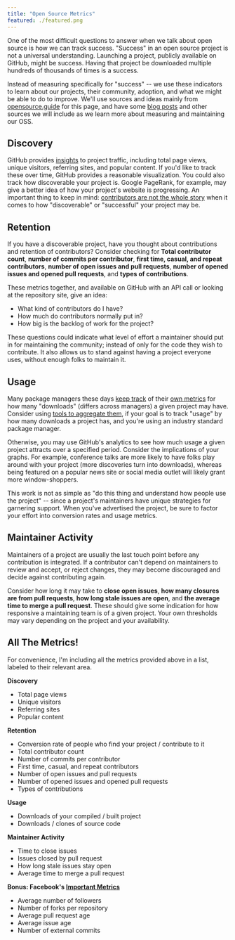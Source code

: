 ```yaml
---
title: "Open Source Metrics"
featured: ./featured.png
---
```


One of the most difficult questions to answer when we talk about open source is how we can track success. "Success" in an open source project is not a universal understanding. Launching a project, publicly available on GitHub, might be success. Having that project be downloaded multiple hundreds of thousands of times is a success. 

Instead of measuring specifically for "success" -- we use these indicators to learn about our projects, their community, adoption, and what we might be able to do to improve. We'll use sources and ideas mainly from [opensource.guide](https://opensource.guide/metrics/) for this page, and have some [blog posts](https://opensource.com/business/14/10/head-of-open-source-facebook-oscon) and other sources we will include as we learn more about measuring and maintaining our OSS.


## Discovery

GitHub provides [insights](https://help.github.com/articles/about-repository-graphs/#traffic) to project traffic, including total page views, unique visitors, referring sites, and popular content. If you'd like to track these over time, GitHub provides a reasonable visualization. You could also track how discoverable your project is. Google PageRank, for example, may give a better idea of how your project's website is progressing. An important thing to keep in mind: [contributors are not the whole story](https://opensource.com/business/16/6/pirate-metrics) when it comes to how "discoverable" or "successful" your project may be.

## Retention

If you have a discoverable project, have you thought about contributions and retention of contributors? Consider checking for **Total contributor count**, **number of commits per contributor**, **first time, casual, and repeat contributors**, **number of open issues and pull requests**, **number of opened issues and opened pull requests**, and **types of contributions**.

These metrics together, and available on GitHub with an API call or looking at the repository site, give an idea:
- What kind of contributors do I have?
- How much do contributors normally put in?
- How big is the backlog of work for the project?

These questions could indicate what level of effort a maintainer should put in for maintaining the community; instead of only for the code they wish to contribute. It also allows us to stand against having a project everyone uses, without enough folks to maintain it.

## Usage 

Many package managers these days [keep track](https://RubyGems.org) of their [own metrics](https://npmjs.com) for how many "downloads" (differs across managers) a given project may have. Consider using [tools to aggregate them](https://libraries.io), if your goal is to track "usage" by how many downloads a project has, and you're using an industry standard package manager.

Otherwise, you may use GitHub's analytics to see how much usage a given project attracts over a specified period. Consider the implications of your graphs. For example, conference talks are more likely to have folks play around with your project (more discoveries turn into downloads), whereas being featured on a popular news site or social media outlet will likely grant more window-shoppers.

This work is not as simple as "do this thing and understand how people use the project" -- since a project's maintainers have unique strategies for garnering support. When you've advertised the project, be sure to factor your effort into conversion rates and usage metrics.

## Maintainer Activity

Maintainers of a project are usually the last touch point before any contribution is integrated. If a contributor can't depend on maintainers to review and accept, or reject changes, they may become discouraged and decide against contributing again.

Consider how long it may take to **close open issues**, **how many closures are from pull requests**, **how long stale issues are open**, and **the average time to merge a pull request**. These should give some indication for how responsive a maintaining team is of a given project. Your own thresholds may vary depending on the project and your availability.

## All The Metrics!

For convenience, I'm including all the metrics provided above in a list, labeled to their relevant area.

**Discovery**
- Total page views
- Unique visitors
- Referring sites
- Popular content

**Retention**
- Conversion rate of people who find your project / contribute to it
- Total contributor count
- Number of commits per contributor
- First time, casual, and repeat contributors
- Number of open issues and pull requests
- Number of opened issues and opened pull requests
- Types of contributions

**Usage**
- Downloads of your compiled / built project
- Downloads / clones of source code

**Maintainer Activity**
- Time to close issues
- Issues closed by pull request
- How long stale issues stay open
- Average time to merge a pull request

**Bonus: Facebook's [Important Metrics](https://opensource.com/business/14/10/head-of-open-source-facebook-oscon)**
- Average number of followers
- Number of forks per repository
- Average pull request age
- Average issue age
- Number of external commits
